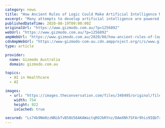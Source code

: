 ```yaml
---
category: news
title: "How Ancient Rules of Logic Could Make Artificial Intelligence More Human"
excerpt: "Many attempts to develop artificial intelligence are powered by powerful systems of mathematical logic. They tend to produce results that make logical sense to a computer program — but the result is not very human."
publishedDateTime: 2020-08-19T09:00:00Z
originalUrl: "https://www.gizmodo.com.au/?p=1256892"
webUrl: "https://www.gizmodo.com.au/?p=1256892"
ampWebUrl: "https://www.gizmodo.com.au/2020/08/how-ancient-rules-of-logic-could-make-artificial-intelligence-more-human/amp/"
cdnAmpWebUrl: "https://www-gizmodo-com-au.cdn.ampproject.org/c/s/www.gizmodo.com.au/2020/08/how-ancient-rules-of-logic-could-make-artificial-intelligence-more-human/amp/"
type: article

provider:
  name: Gizmodo Australia
  domain: gizmodo.com.au

topics:
  - AI in Healthcare
  - AI

images:
  - url: "https://images.theconversation.com/files/348495/original/file-20200720-23-mxxnlu.png?ixlib=rb-1.1.0&q=45&auto=format&w=754&fit=clip"
    width: 754
    height: 922
    isCached: true

secured: "Ls74b9Nm0zzNNibTvB58U56AKAWaitqROJbRYnz/DAmXNh7SFAr9his9IQbTrjFSmGS6CKl4F0RG5Y87HftsRvob9VN957dvF2WeCFJ/LxCWSm2dXL3h4xzV/UpEPLydKm/uLc+u0aJTp1uq98Ji3klJD0g81QgD6RRogwe6RBKjc/pAccsRGi6MMg6D5AMwRVQjXflglzdLox+4bGj7kDp+PteuCADqOvIUHr7MKrUe46bqOj4ThZamou1w3Hj/Oi7mgrsalwmkBYXIvkmnlNAmU2xKujzfjoePwids1WdBGLkYaFiOn/M5pc7INaksCnANdjsSIkuo55JDmm/0mkDIoW1qMV+JMQsqLi4eHKE=;SdjgQ9nizVJ/Q0bRU25Rew=="
---
```


